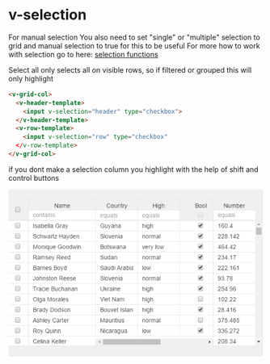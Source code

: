 # v-selection
For manual selection
You also need to set "single" or "multiple" selection to grid and manual selection to true for this to be useful For more how to work with selection go to here: [selection functions](https://aurelia-ui-toolkits.gitbooks.io/aurelia-v-grid-docs/content/chap06/#selection-class)

Select all only selects all on visible rows, so if filtered or grouped this will only highlight


```html
<v-grid-col>
  <v-header-template>
    <input v-selection="header" type="checkbox">
  </v-header-template>
  <v-row-template>
    <input v-selection="row" type="checkbox"
  </v-row-template>
</v-grid-col>
```




if you dont make a selection column you highlight with the help of shift and control buttons

![](../vgridanimation/v-selection-animation.gif)